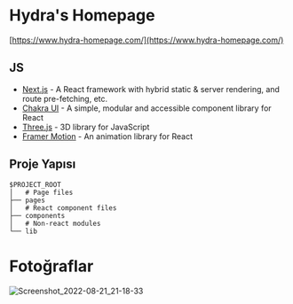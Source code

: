 # Hydra's Homepage
[https://www.hydra-homepage.com/](https://www.hydra-homepage.com/)

## JS

- [Next.js](https://nextjs.org/) - A React framework with hybrid static & server rendering, and route pre-fetching, etc.
- [Chakra UI](https://chakra-ui.com/) - A simple, modular and accessible component library for React
- [Three.js](https://threejs.org/) - 3D library for JavaScript
- [Framer Motion](https://www.framer.com/motion/) - An animation library for React

## Proje Yapısı

```
$PROJECT_ROOT
│   # Page files
├── pages
│   # React component files
├── components
│   # Non-react modules
└── lib
```

# Fotoğraflar


![Screenshot_2022-08-21_21-18-33](https://user-images.githubusercontent.com/102397703/185805217-fea3ab5b-2f3f-43ea-8cc0-55f10ff4a565.png)
